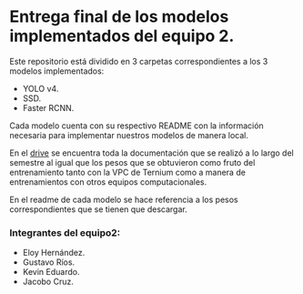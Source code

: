 # Entrega final de los modelos implementados del equipo 2.

Este repositorio está dividido en 3 carpetas correspondientes a los 3 modelos implementados:

* YOLO v4.
* SSD.
* Faster RCNN.

Cada modelo cuenta con su respectivo README con la información necesaria para implementar nuestros modelos de manera local.

En el [drive](https://drive.google.com/drive/folders/1bFMqcvx78bBKdz1V1gdc6fwEILK6g1BR?usp=sharing) se encuentra toda la documentación que se realizó a lo largo del semestre al igual que los pesos que se obtuvieron como fruto del entrenamiento tanto
con la VPC de Ternium como a manera de entrenamientos con otros equipos computacionales.

En el readme de cada modelo se hace referencia a los pesos correspondientes que se tienen que descargar.

### Integrantes del equipo2:
* Eloy Hernández.
* Gustavo Ríos.
* Kevin Eduardo.
* Jacobo Cruz.